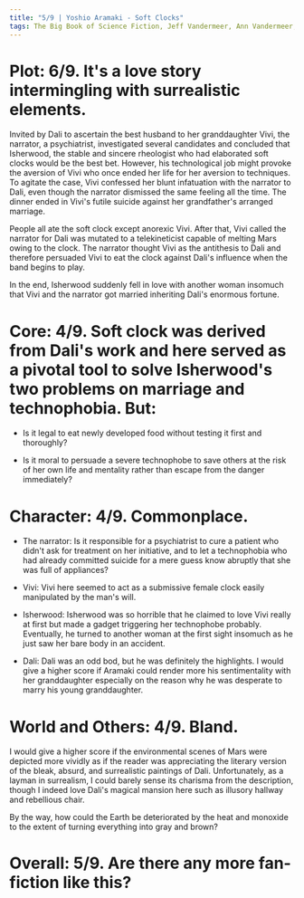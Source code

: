 ```yaml
---
title: "5/9 | Yoshio Aramaki - Soft Clocks"
tags: The Big Book of Science Fiction, Jeff Vandermeer, Ann Vandermeer, short story, novelette, science fiction, 1933-, 1968
---
```


# Plot: 6/9. It's a love story intermingling with surrealistic elements.
Invited by Dali to ascertain the best husband to her granddaughter Vivi, the narrator, a psychiatrist, investigated several candidates and concluded that Isherwood, the stable and sincere rheologist who had elaborated soft clocks would be the best bet. However, his technological job might provoke the aversion of Vivi who once ended her life for her aversion to techniques. To agitate the case, Vivi confessed her blunt infatuation with the narrator to Dali, even though the narrator dismissed the same feeling all the time. The dinner ended in Vivi's futile suicide against her grandfather's arranged marriage.

People all ate the soft clock except anorexic Vivi. After that, Vivi called the narrator for Dali was mutated to a telekineticist capable of melting Mars owing to the clock. The narrator thought Vivi as the antithesis to Dali and therefore persuaded Vivi to eat the clock against Dali's influence when the band begins to play.

In the end, Isherwood suddenly fell in love with another woman insomuch that Vivi and the narrator got married inheriting Dali's enormous fortune.


# Core: 4/9. Soft clock was derived from Dali's work and here served as a pivotal tool to solve Isherwood's two problems on marriage and technophobia. But:
+ Is it legal to eat newly developed food without testing it first and thoroughly?

+ Is it moral to persuade a severe technophobe to save others at the risk of her own life and mentality rather than escape from the danger immediately?


# Character: 4/9. Commonplace.
+ The narrator: Is it responsible for a psychiatrist to cure a patient who didn't ask for treatment on her initiative, and to let a technophobia who had already committed suicide for a mere guess know abruptly that she was full of appliances?

+ Vivi: Vivi here seemed to act as a submissive female clock easily manipulated by the man's will.

+ Isherwood: Isherwood was so horrible that he claimed to love Vivi really at first but made a gadget triggering her technophobe probably. Eventually, he turned to another woman at the first sight insomuch as he just saw her bare body in an accident.

+ Dali: Dali was an odd bod, but he was definitely the highlights. I would give a higher score if Aramaki could render more his sentimentality with her granddaughter especially on the reason why he was desperate to marry his young granddaughter.


# World and Others: 4/9. Bland.
I would give a higher score if the environmental scenes of Mars were depicted more vividly as if the reader was appreciating the literary version of the bleak, absurd, and surrealistic paintings of Dali. Unfortunately, as a layman in surrealism, I could barely sense its charisma from the description, though I indeed love Dali's magical mansion here such as illusory hallway and rebellious chair.

By the way, how could the Earth be deteriorated by the heat and monoxide to the extent of turning everything into gray and brown?

# Overall: 5/9. Are there any more fan-fiction like this?
